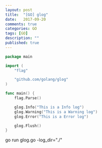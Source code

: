 ```yaml
---
layout: post
title:  "[GO] glog"
date:   2017-09-20
comments: true
categories: GO
tags: [GO]
description: ""
published: true
---
```



```go
package main

import (
	"flag"

	"github.com/golang/glog"
)

func main() {
	flag.Parse()

	glog.Info("This is a Info log")
	glog.Warning("This is a Warning log")
	glog.Error("This is a Error log")

	glog.Flush()
}
```

go run glog.go -log_dir="./"

